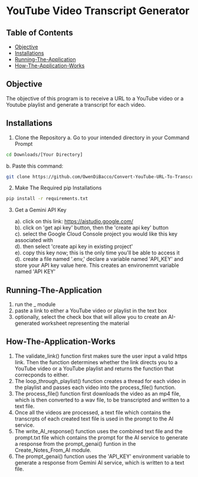 # YouTube Video Transcript Generator

## Table of Contents

- [Objective](#Objective)
- [Installations](#Installations)
- [Running-The-Application](#Running-The-Application)
- [How-The-Application-Works](#How-The-Application-Works)

## Objective
The objective of this program is to receive a URL to a YouTube video or a Youtube playlist and generate a transcript for each video.

## Installations
1. Clone the Repository
  a. Go to your intended directory in your Command Prompt
```bash
cd Downloads/[Your Directory]
```
    
  b. Paste this command:
```bash
git clone https://github.com/OwenDiBacco/Convert-YouTube-URL-To-Transcript.git
```
     
2. Make The Required pip Installations <br/>
```bash
pip install -r requirements.txt
```

3. Get a Gemini API Key

   a). click on this link: https://aistudio.google.com/<br>
   b). click on 'get api key' button, then the 'create api key' button<br>
   c). select the Google Cloud Console project you would like this key associated with<br>
   d). then select 'create api key in existing project'<br>
   e). copy this key now; this is the only time you'll be able to access it<br>
   d). create a file named '.env,' declare a variable named 'API_KEY' and store your API key value here. This creates an environemnt variable named 'API KEY'<br>

## Running-The-Application

1. run the _ module
2. paste a link to either a YouTube video or playlist in the text box
3. optionally, select the check box that will allow you to create an AI-generated worksheet representing the material

## How-The-Application-Works

1. The validate_link() function first makes sure the user input a valid https link. Then the function determines whether the link directs you to a YouTube video or a YouTube playlist and returns the function that correcponds to either.<br>
2. The loop_through_playlist() function creates a thread for each video in the playlist and passes each video into the process_file() function.<br>
3. The process_file() function first downloads the video as an mp4 file, which is then converted to a wav file, to be transcripted and written to a text file.<br>
4. Once all the videos are processed, a text file which contains the transcrpts of each created text file is used in the prompt to the AI service.<br>
5. The write_AI_response() function uses the combined text file and the prompt.txt file which contains the prompt for the AI service to generate a response from the prompt_genai() funtion in the Create_Notes_From_AI module.<br>
6. The prompt_genai() function uses the 'API_KEY' environment variable to generate a response from Gemini AI service, which is written to a text file.<br>
